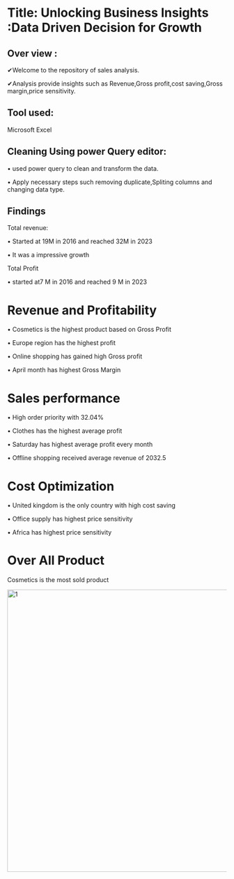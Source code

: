 # Title: Unlocking Business Insights :Data Driven Decision for Growth

## Over view :
✔Welcome to the repository of sales analysis.

✔Analysis provide insights such as Revenue,Gross profit,cost saving,Gross margin,price sensitivity.

## Tool used: 
Microsoft Excel

## Cleaning Using power Query editor:

•	used power query to clean and transform the data.

•	 Apply necessary steps such removing duplicate,Spliting columns and changing data type.


## Findings

Total revenue:

•	 Started at 19M in 2016 and reached 32M in 2023

•	 It was a impressive growth 	

Total Profit

•	started at7 M in 2016 and reached 9 M in 2023

# Revenue and Profitability

•	Cosmetics is the highest product based on Gross Profit

•	Europe region has the highest profit

•	Online shopping has gained high Gross profit

•	April month has highest Gross Margin
# Sales performance

•	High order priority with 32.04%

•	Clothes has the highest average profit

•	Saturday has highest average profit every month

•	Offline shopping received average revenue of 2032.5


# Cost Optimization

•	United kingdom is the only country with high cost saving

•	Office supply has highest price sensitivity

•	Africa has highest price sensitivity

# Over All Product

Cosmetics is the most sold product

<img width="648" alt="1" src="https://github.com/user-attachments/assets/817dc03a-038a-4f75-939d-7eb290d97ca1">
